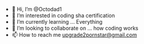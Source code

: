 - 👋 Hi, I’m @Octodad1
- 👀 I’m interested in coding sha certification 
- 🌱 I’m currently learning ... Everything 
- 💞️ I’m looking to collaborate on ... how coding works 
- 📫 How to reach me upgrade2pornstar@gmail.com 

<!---
Octodad1/Octodad1 is a ✨ special ✨ repository because its `README.md` (this file) appears on your GitHub profile.
You can click the Preview link to take a look at your changes.
--->
